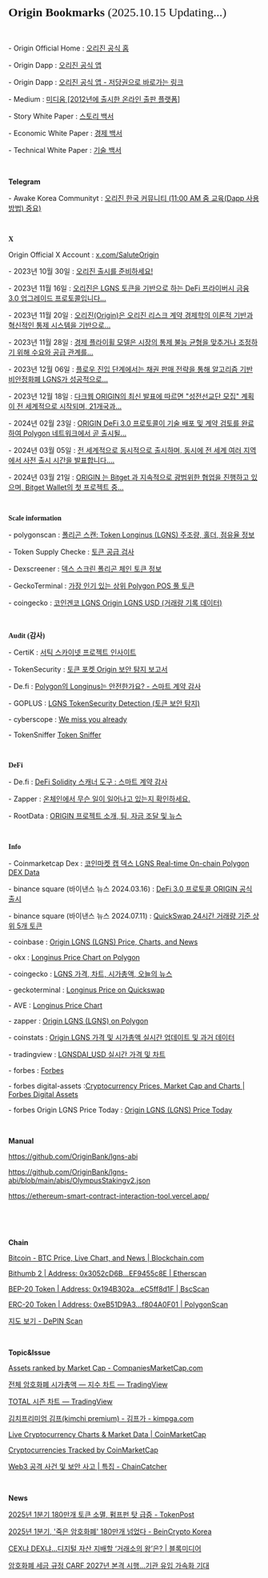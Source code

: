 </head>
<h1 style="margin: 0.0px 0.0px 16.1px 0.0px; font: 24.0px Times; -webkit-text-stroke: #000000"><span class="s1"><strong>Origin Bookmarks </strong>(2025.10.15 Updating...)<strong></strong></span></h1>
<p class="p2">&nbsp;</p>
<p class="p2"><span class="s2">- Origin Official Home : <a href="https://originworld.org/"><span class="s3">오리진 공식 홈</span></a></span></p>
<p class="p2"><span class="s2">- Origin Dapp : <a href="https://originworld.org/"><span class="s3">오리진 공식 앱</span></a></span></p>
<p class="p2"><span class="s2">- Origin Dapp : <a href="https://originworld.org/"><span class="s3">오리진 공식 앱 - 저당권으로 바로가는 링크</span></a></span></p>
<p class="p2"><span class="s2">- Medium : <a href="https://originworld.medium.com/"><span class="s3">미디움 [2012년에 출시한 온라인 출판 플랫폼]</span></a></span></p>
<p class="p3"><span class="s2">- Story White Paper : <a href="https://origin-3.gitbook.io/origin-fearless-contract"><span class="s5">스토리 백서</span></a></span></p>
<p class="p3"><span class="s2">- Economic White Paper : <a href="https://origin-3.gitbook.io/origin-eternal-protocol"><span class="s5">경제 백서</span></a></span></p>
<p class="p3"><span class="s2">- Technical White Paper : <a href="https://origin-5.gitbook.io/anubis-free-reels"><span class="s5">기술 백서</span></a></span></p>
<p class="p4"><span class="s1"></span><br></p>
<p class="p5"><span class="s1"><b>Telegram</b><b></b></span></p>
<p class="p2"><span class="s9">- Awake Korea Communityt : <a href="https://t.me/+i7ysEedPAuVmZjJl">오리진 한국 커뮤니티 (11:00 AM 줌 교육(Dapp 사용방법) 중요)</a></span></p>
<p class="p6"><span class="s9"></span><br></p>
<h3 style="margin: 0.0px 0.0px 14.0px 0.0px; font: 14.0px Times; -webkit-text-stroke: #000000"><span class="s1"><b>X</b><b></b></span></h3>
<p class="p2"><span class="s6">Origin Official X Account : <a href="https://x.com/SaluteOrigin"><span class="s7">x.com/SaluteOrigin</span></a></span></p>
<p class="p2"><span class="s8">- 2023년 10월 30일 : <a href="https://x.com/SaluteOrigin/status/1718888173244453181"><span class="s3">오리진 출시를 준비하세요!</span></a></span></p>
<p class="p2"><span class="s8">- 2023년 11월 16일 : <a href="https://x.com/SaluteOrigin/status/1724922219682242967"><span class="s3">오리진은 LGNS 토큰을 기반으로 하는 DeFi 프라이버시 금융 3.0 업그레이드 프로토콜입니다…</span></a></span></p>
<p class="p2"><span class="s8">- 2023년 11월 20일 : <a href="https://x.com/SaluteOrigin/status/1726316443355304088"><span class="s3">오리진(Origin)은 오리진 리스크 계약 경제학의 이론적 기반과 혁신적인 통제 시스템을 기반으로…</span></a></span></p>
<p class="p2"><span class="s8">- 2023년 11월 28일 : <a href="https://x.com/SaluteOrigin/status/1729505194268872716"><span class="s3">경제 플라이휠 모델은 시장의 통제 불능 균형을 맞추거나 조정하기 위해 수요와 공급 관계를…</span></a></span></p>
<p class="p2"><span class="s8">- 2023년 12월 06일 : <a href="https://x.com/SaluteOrigin/status/1732117082962264266"><span class="s3">플로우 진입 단계에서는 채권 판매 전략을 통해 알고리즘 기반 비안정화폐 LGNS가 성공적으로…</span></a></span></p>
<p class="p2"><span class="s8">- 2023년 12월 18일 : <a href="https://x.com/SaluteOrigin/status/1736676123986301263"><span class="s3">다크웹 ORIGIN의 최신 발표에 따르면 "성전선교단 모집" 계획이 전 세계적으로 시작되며, 21개국과…</span></a></span></p>
<p class="p2"><span class="s8">- 2024년 02월 23일 : <a href="https://x.com/SaluteOrigin/status/1760955559581474907"><span class="s3">ORIGIN DeFi 3.0 프로토콜이 기술 배포 및 계약 검토를 완료하여 Polygon 네트워크에서 곧 출시될…</span></a></span></p>
<p class="p2"><span class="s8">- 2024년 03월 05일 : <a href="https://x.com/SaluteOrigin/status/1764958425757458591"><span class="s3">전 세계적으로 동시적으로 출시하며, 동시에 전 세계 여러 지역에서 사전 출시 시간을 발표합니다.…</span></a></span></p>
<p class="p2"><span class="s8">- 2024년 03월 21일 : <a href="https://x.com/SaluteOrigin/status/1770771929172935011"><span class="s3">ORIGIN 는 Bitget 과 지속적으로 광범위한 협업을 진행하고 있으며, Bitget Wallet의 첫 프로젝트 중…</span></a></span></p>
<p class="p7"><span class="s1"></span><br></p>
<h3 style="margin: 0.0px 0.0px 14.0px 0.0px; font: 14.0px Times; -webkit-text-stroke: #000000"><span class="s1"><b>Scale information</b><b></b></span></h3>
<p class="p2"><span class="s9">- polygonscan : <a href="https://polygonscan.com/token/0xeB51D9A39AD5EEF215dC0Bf39a8821ff804A0F01#balances">폴리곤 스캔: Token Longinus (LGNS) 주조량, 홀더, 점유율 정보</span></a></span></p>
<p class="p2"><span class="s9">- Token Supply Checke : <a href="https://polygonscan.com/tokencheck-tool">토큰 공급 검사</span></a></span></p>
<p class="p2"><span class="s9">- Dexscreener : <a href="https://dexscreener.com/polygon">덱스 스크린 폴리곤 체인 토큰 정보</span></a></span></p>
<p class="p2"><span class="s9">- GeckoTerminal : <a href="https://www.geckoterminal.com/ko/polygon_pos/pools">가장 인기 있는 상위 Polygon POS 풀 토큰</span></a></span></p>
<p class="p2"><span class="s9">- coingecko : <a href="https://www.coingecko.com/ko/%EC%BD%94%EC%9D%B8/origin-lgns/historical_data">코인겐코 LGNS Origin LGNS USD (거래량 기록 데이터)</a></span></p>
<p class="p7"><span class="s1"></span><br></p>
<h3 style="margin: 0.0px 0.0px 14.0px 0.0px; font: 14.0px Times; -webkit-text-stroke: #000000"><span class="s1"><b>Audit (감사)</b><b></b></span></h3>
<p class="p2"><span class="s9">- CertiK : <a href="https://skynet.certik.com/ko/projects/origin#code-security">서틱 스카이넷 프로젝트 인사이트</span></a></span></p>
<p class="p2"><span class="s9">- TokenSecurity : <a href="https://tokensecurity.tptool.pro/?locale=en&amp;utm_source=tokenpocket#/?address=0xeb51d9a39ad5eef215dc0bf39a8821ff804a0f01&amp;ns=ethereum&amp;chain_id=137&amp;blockchain_id=18">토큰 포켓 Origin 보안 탐지 보고서</a></span></p>
<p class="p2"><span class="s9">- De.fi : <a href="https://de.fi/scanner/contract/0xeb51d9a39ad5eef215dc0bf39a8821ff804a0f01?chainId=plg">Polygon의 Longinus는 안전한가요? - 스마트 계약 감사</a></span></p>
<p class="p2"><span class="s9">- GOPLUS : <a href="https://gopluslabs.io/token-security/137/0xeb51d9a39ad5eef215dc0bf39a8821ff804a0f01">LGNS <span class="s10">TokenSecurity Detection (토큰 보안 탐지)</span></a></span></p>
<p class="p2"><span class="s9">- cyberscope : <a href="https://www.cyberscope.io/cyberscan?chainId=137&amp;address=0xeb51d9a39ad5eef215dc0bf39a8821ff804a0f01#security">We miss you already</a></span></p>
<p class="p2"><span class="s9">- TokenSniffer <a href="https://tokensniffer.com/token/poly/0xeb51d9a39ad5eef215dc0bf39a8821ff804a0f01">Token Sniffer</a></span></p>
<p class="p7"><span class="s1"></span><br></p>
<h3 style="margin: 0.0px 0.0px 14.0px 0.0px; font: 14.0px Times; -webkit-text-stroke: #000000"><span class="s1"><b>DeFi</b><b></b></span></h3>
<p class="p2"><span class="s9">- De.fi : <a href="https://de.fi/scanner"> DeFi Solidity 스캐너 도구 : 스마트 계약 감사</a></span></p>
<p class="p2"><span class="s9">- Zapper : <a href="https://zapper.xyz/?trendingType=trending">온체인에서 무슨 일이 일어나고 있는지 확인하세요.</a></span></p>
<p class="p2"><span class="s9">- RootData : <a href="https://ko.rootdata.com/Projects/detail/ORIGIN?k=MTU5NTY%3D">ORIGIN 프로젝트 소개, 팀, 자금 조달 및 뉴스</a></span></p>
<p class="p4"><span class="s1"></span><br></p>
<h3 style="margin: 0.0px 0.0px 14.0px 0.0px; font: 14.0px Times; -webkit-text-stroke: #000000"><span class="s1"><b>Info</b><b></b></span></h3>
<p class="p2"><span class="s9">- Coinmarketcap Dex : <a href="https://dex.coinmarketcap.com/token/polygon/0xeb51d9a39ad5eef215dc0bf39a8821ff804a0f01/">코인마켓 캡 덱스 LGNS Real-time On-chain Polygon DEX Data</a></span></p>
<p class="p2"><span class="s9">- binance square (바이낸스 뉴스 2024.03.16) : <a href="https://www.binance.com/en/square/post/03-16-2024-defi-3-0-origin-5466478430618?ref=527648310&amp;utm_campaign=app_share_link&amp;utm_source=telegram">DeFi 3.0 프로토콜 ORIGIN 공식 출시</span></a></span></p>
<p class="p2"><span class="s9">- binance square (바이낸스 뉴스 2024.07.11) : <a href="https://www.binance.com/en/square/post/10617615368202">QuickSwap 24시간 거래량 기준 상위 5개 토큰</a></span></p>
<p class="p2"><span class="s9">- coinbase : <a href="https://www.coinbase.com/price/origin-lgns">Origin LGNS (LGNS) Price, Charts, and News</a></span></p>
<p class="p2"><span class="s9">- okx : <a href="https://web3.okx.com/token/polygon/0xeb51d9a39ad5eef215dc0bf39a8821ff804a0f01">Longinus Price Chart on Polygon</a></span></p>
<p class="p2"><span class="s9">- coingecko : <a href="https://www.coingecko.com/ko/%EC%BD%94%EC%9D%B8/origin-lgns">LGNS 가격, 차트, 시가총액, 오늘의 뉴스</a></span></p>
<p class="p2"><span class="s9">- geckoterminal : <a href="https://www.geckoterminal.com/polygon_pos/pools/0x882df4b0fb50a229c3b4124eb18c759911485bfb">Longinus Price on Quickswap</a></span></p>
<p class="p2"><span class="s9">- AVE : <a href="https://ave.ai/token/0xeb51d9a39ad5eef215dc0bf39a8821ff804a0f01-polygon?from=Home">Longinus Price Chart</a></span></p>
<p class="p2"><span class="s9">- zapper : <a href="https://zapper.xyz/token/polygon/0xeb51d9a39ad5eef215dc0bf39a8821ff804a0f01/LGNS/details?tab=overview">Origin LGNS (LGNS) on Polygon</a></span></p>
<p class="p2"><span class="s9">- coinstats : <a href="https://coinstats.app/ko/coins/origin-lgns/">Origin LGNS 가격 및 시가총액 실시간 업데이트 및 과거 데이터</a></span></p>
<p class="p2"><span class="s9">- tradingview : <a href="https://kr.tradingview.com/symbols/LGNSDAI_882DF4.USD/?asset=base&amp;exchange=QUICKSWAP&amp;timeframe=ALL">LGNSDAI_USD 실시간 가격 및 차트</a></span></p>
<p class="p2"><span class="s9">- forbes : <a href="https://www.forbes.com/">Forbes</a></span></p>
<p class="p2"><span class="s9">- forbes digital-assets :<a href="https://www.forbes.com/digital-assets/crypto-prices/?page=142&amp;sh=553595112478">Cryptocurrency Prices, Market Cap and Charts | Forbes Digital Assets</a></span></p>
<p class="p2"><span class="s9">- forbes Origin LGNS Price Today : <a href="https://www.forbes.com/digital-assets/assets/origin-lgns-lgns/">Origin LGNS (LGNS) Price Today</a></span></p>
<p class="p6"><span class="s9"></span><br></p>
<p class="p8"><span class="s1"><b>Manual</b><b></b></span></p>
<p class="p9"><span class="s9"><a href="https://github.com/OriginBank/lgns-abi">https://github.com/OriginBank/lgns-abi<span class="s11"></span></a></span></p>
<p class="p10"><span class="s1"><a href="https://github.com/OriginBank/lgns-abi/blob/main/abis/OlympusStakingv2.json">https://github.com/OriginBank/lgns-abi/blob/main/abis/OlympusStakingv2.json<span class="s12"></span></a></span></p>
<p class="p10"><span class="s1"><a href="https://ethereum-smart-contract-interaction-tool.vercel.app/">https://ethereum-smart-contract-interaction-tool.vercel.app/<span class="s12"></span></a></span></p>
<p class="p6"><span class="s9"></span><br></p>
<p class="p6"><span class="s9"></span><br></p>
<p class="p8"><span class="s1"><b>Chain</b><b></b></span></p>
<p class="p9"><span class="s9"><a href="https://www.blockchain.com/explorer/assets/btc">Bitcoin - BTC Price, Live Chart, and News | Blockchain.com<span class="s11"></span></a></span></p>
<p class="p9"><span class="s9"><a href="https://etherscan.io/address/0x3052cD6BF951449A984fe4B5a38B46AEF9455c8E#tokentxns">Bithumb 2 | Address: 0x3052cD6B...EF9455c8E | Etherscan<span class="s11"></span></a></span></p>
<p class="p9"><span class="s9"><a href="https://bscscan.com/token/0x194B302a4b0a79795Fb68E2ADf1B8c9eC5ff8d1F#balances">BEP-20 Token | Address: 0x194B302a...eC5ff8d1F | BscScan<span class="s11"></span></a></span></p>
<p class="p9"><span class="s9"><a href="https://polygonscan.com/token/0xeB51D9A39AD5EEF215dC0Bf39a8821ff804A0F01#balances">ERC-20 Token | Address: 0xeB51D9A3...f804A0F01 | PolygonScan<span class="s11"></span></a></span></p>
<p class="p9"><span class="s10"><a href="https://depinscan.io/ko/map-view">지도<span class="s13"> </span><span class="s11">보기</span><span class="s13"> - DePIN Scan</span></a></span></p>
<p class="p11"><span class="s1"><b></b></span><br></p>
<p class="p5"><span class="s1"><b>Topic&amp;Issue</b><b></b></span></p>
<p class="p2"><span class="s9"><a href="https://companiesmarketcap.com/assets-by-market-cap/#google_vignette">Assets ranked by Market Cap - CompaniesMarketCap.com</a></span></p>
<p class="p2"><span class="s10"><a href="https://kr.tradingview.com/symbols/TOTAL/?timeframe=60M">전체<span class="s14"> </span><span class="s9">암호화폐</span><span class="s14"> </span><span class="s9">시가총액</span><span class="s14"> — </span><span class="s9">지수</span><span class="s14"> </span><span class="s9">차트</span><span class="s14"> — TradingView</span></a></span></p>
<p class="p2"><span class="s9"><a href="https://kr.tradingview.com/symbols/TOTAL/seasonals/">TOTAL <span class="s10">시즌</span> <span class="s10">차트</span> — TradingView</a></span></p>
<p class="p2"><span class="s10"><a href="https://kimpga.com/">김치프리미엄<span class="s14"> </span><span class="s9">김프</span><span class="s14">(kimchi premium) - </span><span class="s9">김프가</span><span class="s14"> - kimpga.com</span></a></span></p>
<p class="p2"><span class="s9"><a href="https://coinmarketcap.com/charts/">Live Cryptocurrency Charts &amp; Market Data | CoinMarketCap</a></span></p>
<p class="p2"><span class="s9"><a href="https://coinmarketcap.com/charts/number-of-cryptocurrencies-tracked/">Cryptocurrencies Tracked by CoinMarketCap</a></span></p>
<p class="p9"><span class="s9"><a href="https://www.chaincatcher.com/ko/special/152">Web3 <span class="s15">공격</span><span class="s11"> </span><span class="s15">사건</span><span class="s11"> </span><span class="s15">및</span><span class="s11"> </span><span class="s15">보안</span><span class="s11"> </span><span class="s15">사고</span><span class="s11"> | </span><span class="s15">특집</span><span class="s11"> - ChainCatcher</span></a></span></p>
<p class="p4"><span class="s1"></span><br></p>
<p class="p5"><span class="s1"><b>News</b><b></b></span></p>
<p class="p2"><span class="s9"><a href="https://www.tokenpost.kr/news/cryptocurrency/244186">2025<span class="s10">년</span> 1<span class="s10">분기</span> 180<span class="s10">만개</span> <span class="s10">토큰</span> <span class="s10">소멸</span>, <span class="s10">펌프펀</span> <span class="s10">탓</span> <span class="s10">급증</span> - TokenPost</a></span></p>
<p class="p2"><span class="s9"><a href="https://kr.beincrypto.com/base-news/108942/">2025<span class="s10">년</span> 1<span class="s10">분기</span>, '<span class="s10">죽은</span> <span class="s10">암호화폐</span>' 180<span class="s10">만개</span> <span class="s10">넘었다</span> - BeinCrypto Korea</a></span></p>
<p class="p12"><span class="s14"><a href="https://www.blockmedia.co.kr/archives/921759#google_vignette">CEX<span class="s10">냐</span><span class="s9"> DEX</span><span class="s10">냐</span><span class="s9">…</span><span class="s10">디지털</span><span class="s9"> </span><span class="s10">자산</span><span class="s9"> </span><span class="s10">지배할</span><span class="s9"> ‘</span><span class="s10">거래소의</span><span class="s9"> </span><span class="s10">왕</span><span class="s9">’</span><span class="s10">은</span><span class="s9">? | </span><span class="s10">블록미디어</span></a></span></p>
<p class="p12"><span class="s9"><a href="https://news.zum.com/articles/99398575/%EC%95%94%ED%98%B8%ED%99%94%ED%8F%90-%EC%84%B8%EA%B8%88-%EA%B7%9C%EC%A0%95-carf-2027%EB%85%84-%EB%B3%B8%EA%B2%A9-%EC%8B%9C%ED%96%89-%EA%B8%B0%EA%B4%80-%EC%9C%A0%EC%9E%85-%EA%B0%80%EC%86%8D%ED%99%94-%EA%B8%B0%EB%8C%80">암호화폐 <span class="s10">세금</span> <span class="s10">규정</span> CARF 2027<span class="s10">년</span> <span class="s10">본격</span> <span class="s10">시행</span>…<span class="s10">기관</span> <span class="s10">유입</span> <span class="s10">가속화</span> <span class="s10">기대</span></a></span></p>
<p class="p6"><span class="s9"></span><br></p>
<p class="p6"><span class="s9"></span><br></p>
</body>
</html>
